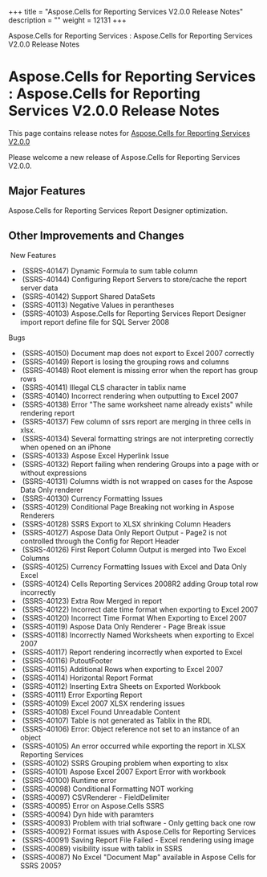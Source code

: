 +++
title = "Aspose.Cells for Reporting Services V2.0.0 Release Notes" 
description = "" 
weight = 12131 
+++

Aspose.Cells for Reporting Services : Aspose.Cells for Reporting Services V2.0.0 Release Notes  

# Aspose.Cells for Reporting Services : Aspose.Cells for Reporting Services V2.0.0 Release Notes


This page contains release notes for [Aspose.Cells for Reporting Services V2.0.0](http://www.aspose.com/downloads/cells/reportingservices/new-releases/aspose.cells-for-reporting-services-v2.0.0/)

Please welcome a new release of Aspose.Cells for Reporting Services V2.0.0.

## Major Features

Aspose.Cells for Reporting Services Report Designer optimization.

## Other Improvements and Changes

 New Features

*    (SSRS-40147) Dynamic Formula to sum table column
*    (SSRS-40144) Configuring Report Servers to store/cache the report server data
*    (SSRS-40142) Support Shared DataSets
*    (SSRS-40113) Negative Values in perantheses
*    (SSRS-40103) Aspose.Cells for Reporting Services Report Designer import report define file for SQL Server 2008

Bugs

*    (SSRS-40150) Document map does not export to Excel 2007 correctly 
*    (SSRS-40149) Report is losing the grouping rows and columns
*    (SSRS-40148) Root element is missing error when the report has group rows
*    (SSRS-40141) Illegal CLS character in tablix name
*    (SSRS-40140) Incorrect rendering when outputting to Excel 2007
*    (SSRS-40138) Error "The same worksheet name already exists" while rendering report
*    (SSRS-40137) Few column of ssrs report are merging in three cells in xlsx.
*    (SSRS-40134) Several formatting strings are not interpreting correctly when opened on an iPhone
*    (SSRS-40133) Aspose Excel Hyperlink Issue
*    (SSRS-40132) Report failing when rendering Groups into a page with or without expressions
*    (SSRS-40131) Columns width is not wrapped on cases for the Aspose Data Only renderer
*    (SSRS-40130) Currency Formatting Issues
*    (SSRS-40129) Conditional Page Breaking not working in Aspose Renderers
*    (SSRS-40128) SSRS Export to XLSX shrinking Column Headers
*    (SSRS-40127) Aspose Data Only Report Output - Page2 is not controlled through the Config for Report Header
*    (SSRS-40126) First Report Column Output is merged into Two Excel Columns
*    (SSRS-40125) Currency Formatting Issues with Excel and Data Only Excel
*    (SSRS-40124) Cells Reporting Services 2008R2 adding Group total row incorrectly
*    (SSRS-40123) Extra Row Merged in report
*    (SSRS-40122) Incorrect date time format when exporting to Excel 2007
*    (SSRS-40120) Incorrect Time Format When Exporting to Excel 2007
*    (SSRS-40119) Aspose Data Only Renderer - Page Break issue
*    (SSRS-40118) Incorrectly Named Worksheets when exporting to Excel 2007
*    (SSRS-40117) Report rendering incorrectly when exported to Excel
*    (SSRS-40116) PutoutFooter
*    (SSRS-40115) Additional Rows when exporting to Excel 2007
*    (SSRS-40114) Horizontal Report Format
*    (SSRS-40112) Inserting Extra Sheets on Exported Workbook
*    (SSRS-40111) Error Exporting Report
*    (SSRS-40109) Excel 2007 XLSX rendering issues
*    (SSRS-40108) Excel Found Unreadable Content
*    (SSRS-40107) Table is not generated as Tablix in the RDL
*    (SSRS-40106) Error: Object reference not set to an instance of an object
*    (SSRS-40105) An error occurred while exporting the report in XLSX Reporting Services
*    (SSRS-40102) SSRS Grouping problem when exporting to xlsx
*    (SSRS-40101) Aspose Excel 2007 Export Error with workbook
*    (SSRS-40100) Runtime error
*    (SSRS-40098) Conditional Formatting NOT working
*    (SSRS-40097) CSVRenderer - FieldDelimiter
*    (SSRS-40095) Error on Aspose.Cells SSRS
*    (SSRS-40094) Dyn hide with paramters
*    (SSRS-40093) Problem with trial software - Only getting back one row
*    (SSRS-40092) Format issues with Aspose.Cells for Reporting Services
*    (SSRS-40091) Saving Report File Failed - Excel rendering using image
*    (SSRS-40089) visibility issue with tablix in SSRS
*    (SSRS-40087) No Excel "Document Map" available in Aspose Cells for SSRS 2005?

